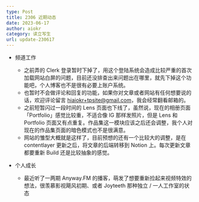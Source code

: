```yaml
---
type: Post
title: 2306 近期动态
date: 2023-06-17
author: aiokr
category: 读立写生
url: update-230617
---
```


- 频道工作
  - 之前弄的 Clerk 登录暂时下掉了，用这个登陆系统会造成比较严重的首次加载网站白屏的问题，目前还没排查出来问题出在哪里，就先下掉这个功能吧，个人博客也不是很有必要上账户系统。
  - 也暂时不会做评论和回复的功能，如果你对文章或者网站有任何想要说的话，欢迎评论留言 hiaiokr+tpsite@gmail.com，我会经常翻看邮箱的。
  - 之前短暂闪过一段时间的 Lens 页面也下线了，虽然说，现在的相册页面「Portfolio」感觉比较重，不适合像 IG 那样发照片，但是 Lens 和 Portfolio 页面又有点重复。作品集这一模块应该之后还会调整，我个人对现在的作品集页面的暗色模式也不是很满意。
  - 网站的雏型大概就是这样了，目前预想的还有一个比较大的调整，是在 contentlayer 更新之后，将文章的后端转移到 Notion 上。每次更新文章都要重新 Build 还是比较抽象的感觉。
  
- 个人成长
  - 最近听了一两期 Anyway.FM 的播客，萌发了想要重新捡起来视频特效的想法，很羡慕影视飓风初期、或者 Joyteeth 那种独立 / 一人工作室的状态